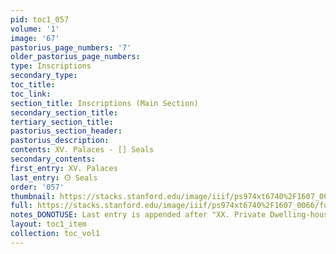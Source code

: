```yaml
---
pid: toc1_057
volume: '1'
image: '67'
pastorius_page_numbers: '7'
older_pastorius_page_numbers: 
type: Inscriptions
secondary_type: 
toc_title: 
toc_link: 
section_title: Inscriptions (Main Section)
secondary_section_title: 
tertiary_section_title: 
pastorius_section_header: 
pastorius_description: 
contents: XV. Palaces - [] Seals
secondary_contents: 
first_entry: XV. Palaces
last_entry: ⵙ Seals
order: '057'
thumbnail: https://stacks.stanford.edu/image/iiif/ps974xt6740%2F1607_0066/full/100,/0/default.jpg
full: https://stacks.stanford.edu/image/iiif/ps974xt6740%2F1607_0066/full/full/0/default.jpg
notes_DONOTUSE: Last entry is appended after "XX. Private Dwelling-houses"
layout: toc1_item
collection: toc_vol1
---
```

